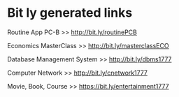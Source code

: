 # Bit ly generated links

Routine App PC-B >> http://bit.ly/routinePCB

Economics MasterClass >> http://bit.ly/masterclassECO

Database Management System >> http://bit.ly/dbms1777

Computer Network >> http://bit.ly/cnetwork1777

Movie, Book, Course >> https://bit.ly/entertainment1777

